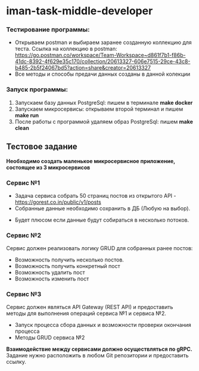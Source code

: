 # iman-task-middle-developer

### Тестирование программы:
- Открываем postman и выбираем заранее созданную коллекцию для теста. Ссылка на коллекцию в postman: https://go.postman.co/workspace/Team-Workspace~d861f7b1-f86b-41dc-8392-4f629e35c170/collection/20613327-606e7515-29ce-43c8-b485-2b5f24067bd5?action=share&creator=20613327 
- Все методы и способы предачи данных созданы в данной колекции

### Запуск программы:
1. Запускаем базу данных PostgreSql: пишем в терминале **make docker**
2. Запускаем микросервисы: открываем второй терминал и пишем **make run**
3. После работы с программой удаляем образ PostgreSql: пишем **make clean**

## Тестовое задание

**Необходимо создать маленькое микросервисное приложение, состоящее из 3 микросервисов**
### Сервис №1
- Задача сервиса собрать 50 страниц постов из открытого API - https://gorest.co.in/public/v1/posts
- Собранные данные необходимо сохранить в ДБ (Любую на выбор).
* Будет плюсом если данные будут собираться в несколько потоков.
### Сервис №2
Сервис должен реализовать логику GRUD для собранных ранее постов:
- Возможность получить несколько постов.
- Возможность получить конкретный пост
- Возможность удалить пост
- Возможность изменить пост
### Сервис №3
Сервис должен являться API Gateway (REST API) и предоставить методы для выполнения операций сервиса №1 и сервиса №2.  
- Запуск процесса сбора данных и возможности проверки окончания процесса
- Методы GRUD сервиса №2

**Взаимодействие между сервисами должно осуществляться по gRPC.**
Задание нужно расположить в любом Git репозитории и предоставить ссылку.